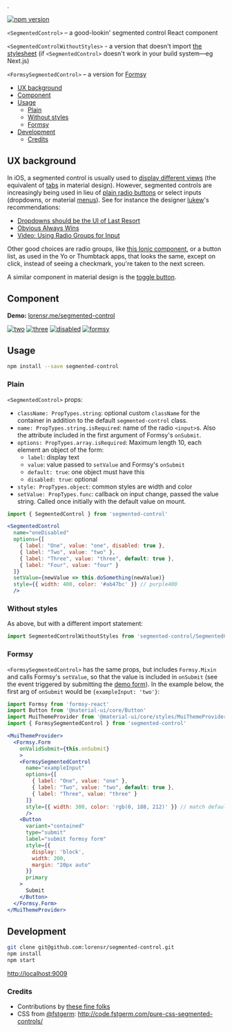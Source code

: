<!-- this period prevents npm from cutting off the first line of text -->
.
<!-- end period -->
[![npm version](https://badge.fury.io/js/segmented-control.svg)](https://badge.fury.io/js/segmented-control)

`<SegmentedControl>` – a good-lookin' segmented control React component

`<SegmentedControlWithoutStyles>` - a version that doesn't import [the stylesheet](https://github.com/lorensr/segmented-control/blob/master/src/SegmentedControl.css) (if `<SegmentedControl>` doesn't work in your build system—eg Next.js)

`<FormsySegmentedControl>` – a version for [Formsy](https://github.com/christianalfoni/formsy-react)

<!-- START doctoc generated TOC please keep comment here to allow auto update -->
<!-- DON'T EDIT THIS SECTION, INSTEAD RE-RUN doctoc TO UPDATE -->

- [UX background](#ux-background)
- [Component](#component)
- [Usage](#usage)
  - [Plain](#plain)
  - [Without styles](#without-styles)
  - [Formsy](#formsy)
- [Development](#development)
  - [Credits](#credits)

<!-- END doctoc generated TOC please keep comment here to allow auto update -->

## UX background

In iOS, a segmented control is usually used to [display different views](https://developer.apple.com/ios/human-interface-guidelines/ui-controls/segmented-controls/) (the equivalent of [tabs](https://material.google.com/components/tabs.html) in material design). However, segmented controls are increasingly being used in lieu of [plain radio buttons](https://material.google.com/components/selection-controls.html#selection-controls-radio-button) or select inputs (dropdowns, or material [menus](https://material.google.com/components/menus.html)). See for instance the designer [lukew](http://www.twitter.com/lukew)'s recommendations:

- [Dropdowns should be the UI of Last Resort](http://www.lukew.com/ff/entry.asp?1950)
- [Obvious Always Wins](http://www.lukew.com/ff/entry.asp?1945)
- [Video: Using Radio Groups for Input](http://www.lukew.com/ff/entry.asp?1890)

Other good choices are radio groups, like [this Ionic component](http://ionicframework.com/docs/v2/components/#radio), or a button list, as used in the Yo or Thumbtack apps, that looks the same, except on click, instead of seeing a checkmark, you're taken to the next screen.

A similar component in material design is the [toggle button](https://material.google.com/components/buttons.html#buttons-toggle-buttons).

## Component

**Demo:** [lorensr.me/segmented-control](http://lorensr.me/segmented-control/)

[![two](https://www.dropbox.com/s/ryzcbps1vuo04ad/Screenshot%202016-08-09%2023.38.02.png?raw=1)](http://lorensr.me/segmented-control/?selectedKind=SegmentedControl&selectedStory=Two%20options&full=0&down=1&left=1&panelRight=0)
[![three](https://www.dropbox.com/s/z2j729rl7ul8bma/Screenshot%202016-08-09%2023.38.32.png?raw=1)](http://lorensr.me/segmented-control/?selectedKind=SegmentedControl&selectedStory=Three%20options&full=0&down=1&left=1&panelRight=0)
[![disabled](https://www.dropbox.com/s/n0qn7vysoo6b98g/Screenshot%202016-08-09%2023.38.39.png?raw=1)](http://lorensr.me/segmented-control/?selectedKind=SegmentedControl&selectedStory=One%20disabled&full=0&down=1&left=1&panelRight=0)
[![formsy](https://www.dropbox.com/s/yh5nksg7ndu3nio/Screenshot%202016-08-09%2023.38.46.png?raw=1)](http://lorensr.me/segmented-control/?selectedKind=FormsySegmentedControl&selectedStory=Three%20options&full=0&down=1&left=1&panelRight=0)

## Usage

```sh
npm install --save segmented-control
```

### Plain

`<SegmentedControl>` props:

- `className: PropTypes.string`: optional custom `className` for the container in addition to the default `segmented-control` class.
- `name: PropTypes.string.isRequired`: name of the radio `<input>`s. Also the attribute included in the first argument of Formsy's `onSubmit`.
- `options: PropTypes.array.isRequired`: Maximum length 10, each element an object of the form:
  - `label`: display text
  - `value`: value passed to `setValue` and Formsy's `onSubmit`
  - `default: true`: one object must have this
  - `disabled: true`: optional
- `style: PropTypes.object`: common styles are width and color
- `setValue: PropTypes.func`: callback on input change, passed the value string. Called once initially with the default value on mount.

```jsx
import { SegmentedControl } from 'segmented-control'

<SegmentedControl
  name="oneDisabled"
  options={[
    { label: "One", value: "one", disabled: true },
    { label: "Two", value: "two" },
    { label: "Three", value: "three", default: true },
    { label: "Four", value: "four" }
  ]}
  setValue={newValue => this.doSomething(newValue)}
  style={{ width: 400, color: '#ab47bc' }} // purple400
  />
```

### Without styles

As above, but with a different import statement:

```js
import SegmentedControlWithoutStyles from 'segmented-control/SegmentedControlWithoutStyles'
```

### Formsy

`<FormsySegmentedControl>` has the same props, but includes `Formsy.Mixin` and calls Formsy's `setValue`, so that the value is included in `onSubmit` (see the event triggered by submitting the [demo form](http://lorensr.me/segmented-control/?selectedKind=FormsySegmentedControl&selectedStory=Three%20options&full=0&down=1&left=1&panelRight=0)). In the example below, the first arg of `onSubmit` would be `{exampleInput: 'two'}`:

```jsx
import Formsy from 'formsy-react'
import Button from '@material-ui/core/Button'
import MuiThemeProvider from '@material-ui/core/styles/MuiThemeProvider'
import { FormsySegmentedControl } from 'segmented-control'

<MuiThemeProvider>
  <Formsy.Form
    onValidSubmit={this.onSubmit}
    >
    <FormsySegmentedControl
      name="exampleInput"
      options={[
        { label: "One", value: "one" },
        { label: "Two", value: "two", default: true },
        { label: "Three", value: "three" }
      ]}
      style={{ width: 300, color: 'rgb(0, 188, 212)' }} // match default material-ui primary teal
      />
    <Button
      variant="contained"
      type="submit"
      label="submit formsy form"
      style={{
        display: 'block',
        width: 200,
        margin: "20px auto"
      }}
      primary
    >
      Submit
    </Button>
  </Formsy.Form>
</MuiThemeProvider>
```

## Development

```sh
git clone git@github.com:lorensr/segmented-control.git
npm install
npm start
```

[http://localhost:9009](http://localhost:9009)


### Credits

- Contributions by [these fine folks](https://github.com/lorensr/segmented-control/graphs/contributors)
- CSS from [@fstgerm](https://github.com/fstgerm): http://code.fstgerm.com/pure-css-segmented-controls/
